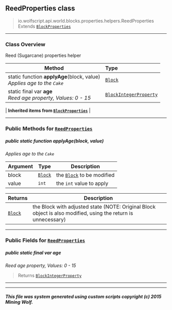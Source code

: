 ## ReedProperties __class__

>io.wolfscript.api.world.blocks.properties.helpers.ReedProperties
>Extends [`BlockProperties`](BlockProperties.md)

---

### Class Overview

Reed (Sugarcane) properties helper

Method | Type   
--- | :--- 
static function __applyAge__(block, value) <br> _Applies age to the `Cake`_ | [`Block`](../../Block.md)
static final var __age__ <br> _Reed age property, Values: 0 - 15_ | [`BlockIntegerProperty`](../BlockIntegerProperty.md)
 |
__Inherited items from [`BlockProperties`](BlockProperties.md)__ |





---


### Public Methods for [`ReedProperties`](ReedProperties.md)

##### <a id='applyage'></a>public static function __applyAge__(block, value)

_Applies age to the `Cake`_

Argument | Type | Description  
--- | --- | --- 
block | [`Block`](../../Block.md) | the [`Block`](../../Block.md) to be modified
value | `int` | the `int` value to apply

Returns | Description
--- | --- 
[`Block`](../../Block.md) | the Block with adjusted state (NOTE: Original Block object is also modified, using the return is unnecessary)


---

### Public Fields for [`ReedProperties`](ReedProperties.md)

##### <a id='age'></a>public static final var __age__

_Reed age property, Values: 0 - 15_

>Returns
>  [`BlockIntegerProperty`](../BlockIntegerProperty.md)

---


---


##### This file was system generated using custom scripts copyright (c) 2015 Mining Wolf.
	

